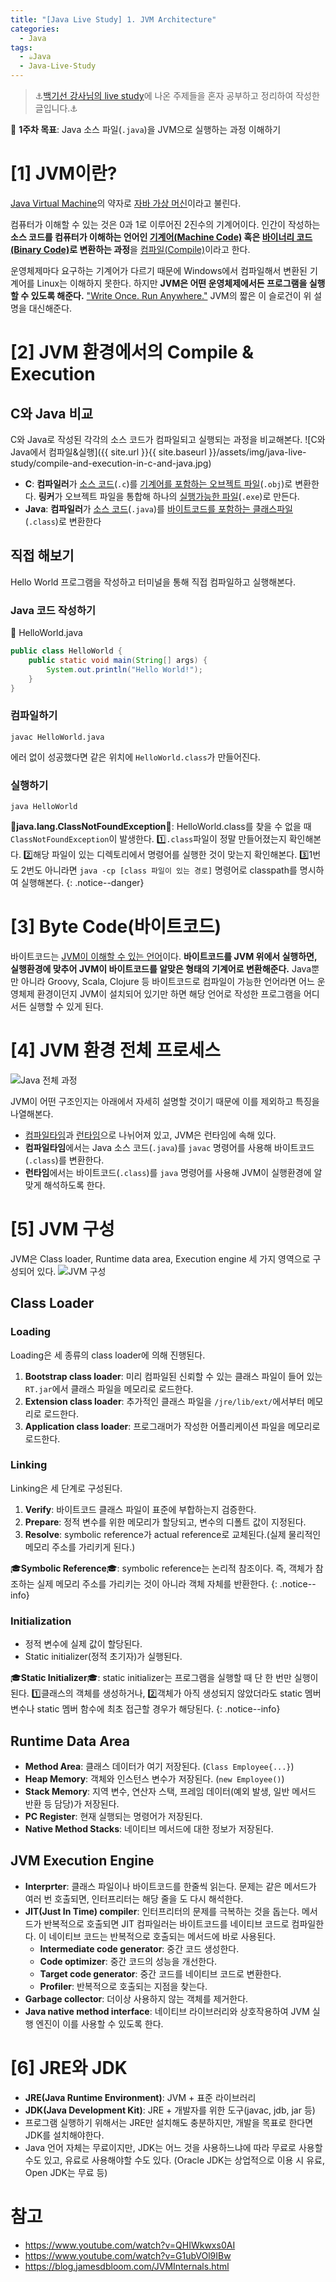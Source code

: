 ```yaml
---
title: "[Java Live Study] 1. JVM Architecture"
categories:
  - Java
tags:
  - ☕Java
  - Java-Live-Study
---
```


> ⚓[백기선 강사님의 live study](https://github.com/whiteship/live-study)에 나온 주제들을 혼자 공부하고 정리하여 작성한 글입니다.⚓

📌 **1주차 목표**: Java 소스 파일(`.java`)을 JVM으로 실행하는 과정 이해하기

# [1] JVM이란?
<u>Java Virtual Machine</u>의 약자로 <u>자바 가상 머신</u>이라고 불린다.

컴퓨터가 이해할 수 있는 것은 0과 1로 이루어진 2진수의 기계어이다. 인간이 작성하는 **소스 코드를 컴퓨터가 이해하는 언어인 <u>기계어(Machine Code)</u> 혹은 <u>바이너리 코드(Binary Code)</u>로 변환하는 과정**을 <u>컴파일(Compile)</u>이라고 한다.

운영체제마다 요구하는 기계어가 다르기 때문에 Windows에서 컴파일해서 변환된 기계어를 Linux는 이해하지 못한다. 하지만 **JVM은 어떤 운영체제에서든 프로그램을 실행할 수 있도록 해준다.** <u>"Write Once. Run Anywhere."</u> JVM의 짧은 이 슬로건이 위 설명을 대신해준다. 

# [2] JVM 환경에서의 Compile & Execution
## C와 Java 비교
C와 Java로 작성된 각각의 소스 코드가 컴파일되고 실행되는 과정을 비교해본다.
![C와 Java에서 컴파일&실행]({{ site.url }}{{ site.baseurl }}/assets/img/java-live-study/compile-and-execution-in-c-and-java.jpg)
- **C**: **컴파일러**가 <u>소스 코드</u>(`.c`)를 <u>기계어를 포함하는 오브젝트 파일</u>(`.obj`)로 변환한다. **링커**가 오브젝트 파일을 통합해 하나의 <u>실행가능한 파일</u>(`.exe`)로 만든다.
- **Java**: **컴파일러**가 <u>소스 코드</u>(`.java`)를 <u>바이트코드를 포함하는 클래스파일</u>(`.class`)로 변환한다 

## 직접 해보기
Hello World 프로그램을 작성하고 터미널을 통해 직접 컴파일하고 실행해본다.
### Java 코드 작성하기
🔽 HelloWorld.java
```java
public class HelloWorld {
    public static void main(String[] args) {
        System.out.println("Hello World!");
    }
}
```

### 컴파일하기
```terminal
javac HelloWorld.java
```
에러 없이 성공했다면 같은 위치에 `HelloWorld.class`가 만들어진다.

### 실행하기
```terminal
java HelloWorld
```

🛑**java.lang.ClassNotFoundException**🛑: HelloWorld.class를 찾을 수 없을 때 `ClassNotFoundException`이 발생한다.   1️⃣`.class`파일이 정말 만들어졌는지 확인해본다.
2️⃣해당 파일이 있는 디렉토리에서 명령어를 실행한 것이 맞는지 확인해본다.
3️⃣1번도 2번도 아니라면 `java -cp [class 파일이 있는 경로]` 명령어로 classpath를 명시하여 실행해본다.
{: .notice--danger}


# [3] Byte Code(바이트코드)
바이트코드는 <u>JVM이 이해할 수 있는 언어</u>이다. **바이트코드를 JVM 위에서 실행하면, 실행환경에 맞추어 JVM이 바이트코드를 알맞은 형태의 기계어로 변환해준다.** Java뿐 만 아니라 Groovy, Scala, Clojure 등 바이트코드로 컴파일이 가능한 언어라면 어느 운영체제 환경이던지 JVM이 설치되어 있기만 하면 해당 언어로 작성한 프로그램을 어디서든 실행할 수 있게 된다.

# [4] JVM 환경 전체 프로세스
![Java 전체 과정]({{site.url}}{{stie.baseurl}}/assets/img/java-live-study/java-entire-process.jpg)

JVM이 어떤 구조인지는 아래에서 자세히 설명할 것이기 때문에 이를 제외하고 특징을 나열해본다.
- <u>컴파일타임</u>과 <u>런타임</u>으로 나뉘어져 있고, JVM은 런타임에 속해 있다.
- **컴파일타임**에서는 Java 소스 코드(`.java`)를 `javac` 명령어를 사용해 바이트코드(`.class`)를 변환한다.
- **런타임**에서는 바이트코드(`.class`)를 `java` 명령어를 사용해 JVM이 실행환경에 알맞게 해석하도록 한다.  

# [5] JVM 구성
JVM은 Class loader, Runtime data area, Execution engine 세 가지 영역으로 구성되어 있다.
![JVM 구성]({{site.url}}{{site.baseurl}}/assets/img/java-live-study/jvm-architecture.jpg)

## Class Loader
### Loading
Loading은 세 종류의 class loader에 의해 진행된다.
1. **Bootstrap class loader**: 미리 컴파일된 신뢰할 수 있는 클래스 파일이 들어 있는 `RT.jar`에서 클래스 파일을 메모리로 로드한다.
2. **Extension class loader**: 추가적인 클래스 파일을 `/jre/lib/ext/`에서부터 메모리로 로드한다.
3. **Application class loader**: 프로그래머가 작성한 어플리케이션 파일을 메모리로 로드한다.

### Linking
Linking은 세 단계로 구성된다.
1. **Verify**: 바이트코드 클래스 파일이 표준에 부합하는지 검증한다.
2. **Prepare**: 정적 변수를 위한 메모리가 할당되고, 변수의 디폴트 값이 지정된다.
3. **Resolve**: symbolic reference가 actual reference로 교체된다.(실제 물리적인 메모리 주소를 가리키게 된다.)

🎓**Symbolic Reference**🎓: symbolic reference는 논리적 참조이다. 즉, 객체가 참조하는 실제 메모리 주소를 가리키는 것이 아니라 객체 자체를 반환한다.
{: .notice--info}

### Initialization
- 정적 변수에 실제 값이 할당된다.
- Static initializer(정적 초기자)가 실행된다.

🎓**Static Initializer**🎓: static initializer는 프로그램을 실행할 때 단 한 번만 실행이 된다. 1️⃣클래스의 객체를 생성하거나, 2️⃣객체가 아직 생성되지 않았더라도 static 멤버 변수나 static 멤버 함수에 최초 접근할 경우가 해당된다.
{: .notice--info}

## Runtime Data Area
- **Method Area**: 클래스 데이터가 여기 저장된다. (`Class Employee{...}`)
- **Heap Memory**: 객체와 인스턴스 변수가 저장된다. (`new Employee()`)
- **Stack Memory**: 지역 변수, 연산자 스택, 프레임 데이터(예외 발생, 일반 메서드 반환 등 담당)가 저장된다.
- **PC Register**: 현재 실행되는 명령어가 저장된다.
- **Native Method Stacks**: 네이티브 메서드에 대한 정보가 저장된다.

## JVM Execution Engine
- **Interprter**: 클래스 파일이나 바이트코드를 한줄씩 읽는다. 문제는 같은 메서드가 여러 번 호출되면, 인터프리터는 해당 줄을 도 다시 해석한다.
- **JIT(Just In Time) compiler**: 인터프리터의 문제를 극복하는 것을 돕는다. 메서드가 반복적으로 호출되면 JIT 컴파일러는 바이트코드를 네이티브 코드로 컴파일한다. 이 네이티브 코드는 반복적으로 호출되는 메서드에 바로 사용된다.
  - **Intermediate code generator**: 중간 코드 생성한다.
  - **Code optimizer**: 중간 코드의 성능을 개선한다.
  - **Target code generator**: 중간 코드를 네이티브 코드로 변환한다.
  - **Profiler**: 반복적으로 호출되는 지점을 찾는다.
- **Garbage collector**: 더이상 사용하지 않는 객체를 제거한다.
- **Java native method interface**: 네이티브 라이브러리와 상호작용하여 JVM 실행 엔진이 이를 사용할 수 있도록 한다.

# [6] JRE와 JDK
- **JRE(Java Runtime Environment)**: JVM + 표준 라이브러리
- **JDK(Java Development Kit)**: JRE + 개발자를 위한 도구(javac, jdb, jar 등)
- 프로그램 실행하기 위해서는 JRE만 설치해도 충분하지만, 개발을 목표로 한다면 JDK를 설치해야한다.
- Java 언어 자체는 무료이지만, JDK는 어느 것을 사용하느냐에 따라 무료로 사용할 수도 있고, 유료로 사용해야할 수도 있다. (Oracle JDK는 상업적으로 이용 시 유료, Open JDK는 무료 등)

# 참고
- <https://www.youtube.com/watch?v=QHIWkwxs0AI>
- <https://www.youtube.com/watch?v=G1ubVOl9IBw>
- <https://blog.jamesdbloom.com/JVMInternals.html>